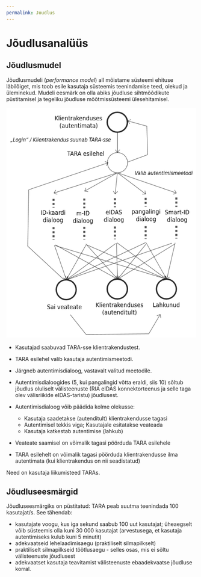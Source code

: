 ```yaml
---
permalink: Joudlus
---
```


# Jõudlusanalüüs

## Jõudlusmudel

Jõudlusmudeli (_performance model_) all mõistame süsteemi ehituse läbilõiget, mis toob esile kasutaja süsteemis teenindamise teed, olekud ja üleminekud. Mudeli eesmärk on olla abiks jõudluse sihtmõõdikute püstitamisel ja tegeliku jõudluse mõõtmissüsteemi ülesehitamisel.

<img src='img/KasutajateVoog.PNG' style='width:600px'>

- Kasutajad saabuvad TARA-sse klientrakendustest.
- TARA esilehel valib kasutaja autentimismeetodi.
- Järgneb autentimisdialoog, vastavalt valitud meetodile.
- Autentimisdialoogides (5, kui pangalingid võtta eraldi, siis 10) sõltub jõudlus oluliselt välisteenuste (RIA eIDAS konnektorteenus ja selle taga olev välisriikide eIDAS-taristu) jõudlusest.
- Autentimisdialoog võib päädida kolme olekusse:
  - Kasutaja saadetakse (autenditult) klientrakendusse tagasi
  - Autentimisel tekkis viga; Kasutajale esitatakse veateada
  - Kasutaja katkestab autentimise (lahkub)

- Veateate saamisel on võimalik tagasi pöörduda TARA esilehele
- TARA esilehelt on võimalik tagasi pöörduda klientrakendusse ilma autentimata (kui klientrakendus on nii seadistatud)

Need on kasutaja liikumisteed TARAs.

## Jõudluseesmärgid

Jõudluseesmärgiks on püstitatud: TARA peab suutma teenindada 100 kasutajat/s. See tähendab:
- kasutajate voogu, kus iga sekund saabub 100 uut kasutajat; üheaegselt võib süsteemis olla kuni 30 000 kasutajat (arvestusega, et kasutaja autentimiseks kulub kuni 5 minutit)
- adekvaatseid lehelaadimisaegu (praktiliselt silmapilkselt)
- praktiliselt silmapilkseid töötlusaegu - selles osas, mis ei sõltu välisteenuste jõudlusest
- adekvaatset kasutaja teavitamist välisteenuste ebaadekvaatse jõudluse korral.


 


